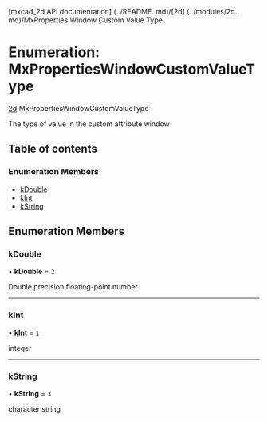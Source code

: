 [mxcad_2d API documentation] (../README. md)/[2d] (../modules/2d. md)/MxProperties Window Custom Value Type

# Enumeration: MxPropertiesWindowCustomValueType

[2d](../modules/2d.md).MxPropertiesWindowCustomValueType

The type of value in the custom attribute window

## Table of contents

### Enumeration Members

- [kDouble](2d.MxPropertiesWindowCustomValueType.md#kdouble)
- [kInt](2d.MxPropertiesWindowCustomValueType.md#kint)
- [kString](2d.MxPropertiesWindowCustomValueType.md#kstring)

## Enumeration Members

### kDouble

• **kDouble** = ``2``

Double precision floating-point number

___

### kInt

• **kInt** = ``1``

integer

___

### kString

• **kString** = ``3``

character string
